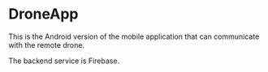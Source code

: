 # DroneApp
This is the Android version of the mobile application that can communicate with the remote drone.

The backend service is Firebase.
